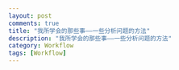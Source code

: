 ```yaml
---
layout: post
comments: true
title: "我所学会的那些事——一些分析问题的方法"
description: "我所学会的那些事——一些分析问题的方法"
category: Workflow
tags: [Workflow]
---
```


